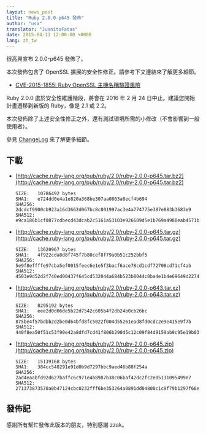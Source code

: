 ```yaml
---
layout: news_post
title: "Ruby 2.0.0-p645 發佈"
author: "usa"
translator: "JuanitoFatas"
date: 2015-04-13 12:00:00 +0000
lang: zh_tw
---
```


很高興宣布 2.0.0-p645 發佈了。

本次發佈包含了 OpenSSL 擴展的安全性修正。請參考下文連結來了解更多細節。

* [CVE-2015-1855: Ruby OpenSSL 主機名稱驗證風險](https://www.ruby-lang.org/zh_tw/news/2015/04/13/ruby-openssl-hostname-matching-vulnerability/)

Ruby 2.0.0 處於安全性維護階段，將會在 2016 年 2 月 24 日中止。建議您開始計畫遷移到新版的 Ruby，像是 2.1 或 2.2。

本次發佈除了上述安全性修正之外，還有測試環境所需的小修改（不會影響到一般使用者）。

參見 [ChangeLog](http://svn.ruby-lang.org/repos/ruby/tags/v2_0_0_645/ChangeLog) 來了解更多細節。

## 下載

* [http://cache.ruby-lang.org/pub/ruby/2.0/ruby-2.0.0-p645.tar.bz2](http://cache.ruby-lang.org/pub/ruby/2.0/ruby-2.0.0-p645.tar.bz2)

      SIZE:   10786492 bytes
      SHA1:   e724dd0e4a1e820a368be307aa0863a8ecf4b694
      SHA256: 2dcdcf9900cb923a16d3662d067bc8c801997ac3e4a774775e387e883b3683e9
      SHA512: e9ca186b1cf0877cdbecd43dcab2c5161a53103e926609d5e1b769a4980eab4571bfd0951788b4fc92dfd9d10175b0f5f36ea2c7289e575a9db9b62c02f93185

* [http://cache.ruby-lang.org/pub/ruby/2.0/ruby-2.0.0-p645.tar.gz](http://cache.ruby-lang.org/pub/ruby/2.0/ruby-2.0.0-p645.tar.gz)

      SIZE:   13620967 bytes
      SHA1:   4f922cda8d8f745f7b80cef8f79a0b51c252bbf5
      SHA256: 5e9f8effffe97cba5ef0015feec6e1e5f3bacf6ace78cd1cdf72708cd71cf4ab
      SHA512: 4503e9d52d2f740ed00437f645cd532044a684b523b8044c0ba4e1b4e69649d2274d5b94fc8273acbbc19d3bb3f15375b93de5140d39f973f2fbb746500633b8

* [http://cache.ruby-lang.org/pub/ruby/2.0/ruby-2.0.0-p643.tar.xz](http://cache.ruby-lang.org/pub/ruby/2.0/ruby-2.0.0-p643.tar.xz)

      SIZE:   8295192 bytes
      SHA1:   eee2d0d06de5b22d7542c605b4f2db24b0cb26bc
      SHA256: 875be4f57bdbb2d2be0d64bfd8fc5022f004d55261ead8fd0cdc2e9e415e9f7b
      SHA512: 440f8ea50f51c53f90e42a8dfd7cd41f806b290d5c12c09f84d9159ab9c95e19b036cd8a5dc788844da501b9fcd1fa8ad8352ef7417998debc1b43a61a4ea4dc

* [http://cache.ruby-lang.org/pub/ruby/2.0/ruby-2.0.0-p645.zip](http://cache.ruby-lang.org/pub/ruby/2.0/ruby-2.0.0-p645.zip)

      SIZE:   15139168 bytes
      SHA1:   384cc548291e91d0b9d7297bbc9aed46b88f254a
      SHA256: 2ad4eaabfd92d627baffc6c971e4b8987b38c06baf42dc2fc2e05131095499e7
      SHA512: 271373873570a0b47124cbc0232fff6be353264a0891dd04800c1c9f79b1297f66e0d4e817f474432b20cbf055c8f421548a11a6ec19b68dad16cc78f1ba9876

## 發佈記

感謝所有幫忙發佈此版本的朋友，特別感謝 zzak。

